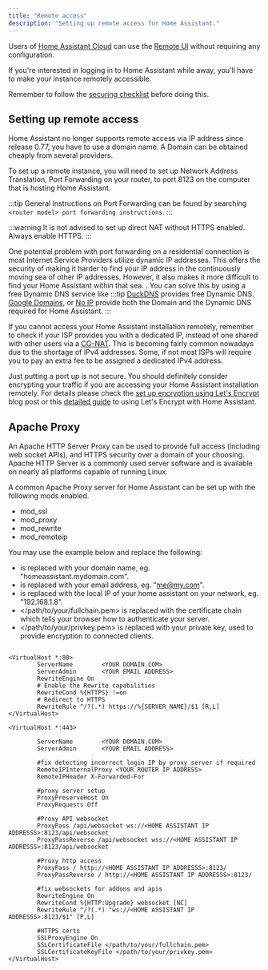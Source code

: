 ```yaml
---
title: "Remote access"
description: "Setting up remote access for Home Assistant."
---
```


<div class='note'>
Users of <a href="https://www.nabucasa.com">Home Assistant Cloud</a> can use the <a href="https://www.nabucasa.com/config/remote/">Remote UI</a> without requiring any configuration.
</div>

If you're interested in logging in to Home Assistant while away, you'll have to make your instance remotely accessible.

<div class='note warning'>

Remember to follow the [securing checklist](/docs/configuration/securing/) before doing this.

</div>

## Setting up remote access
<div class='note'>
Home Assistant no longer supports remote access via IP address since release 0.77, you have to use a domain name.  A Domain can be obtained cheaply from several providers. 
</div>

To set up a remote instance, you will need to set up Network Address Translation, Port Forwarding on your router, to port 8123 on the computer that is hosting Home Assistant. 

:::tip 
General Instructions on Port Forwarding can be found by searching `<router model> port forwarding instructions`. 
:::

:::warning
It is not advised to set up direct NAT without HTTPS enabled.  Always enable HTTPS.
:::

One potential problem with port forwarding on a residential connection is most Internet Service Providers utilize dynamic IP addresses.  This offers the security of making it harder to find your IP address in the continuously moving sea of other IP addresses. However, it also makes it more difficult to find your Home Assistant within that sea. . You can solve this by using a free Dynamic DNS service like 
:::tip
[DuckDNS](https://www.duckdns.org/) provides free Dynamic DNS. [Google Domains](https://domains.google), or [No IP](https://noip.com) provide both the Domain and the Dynamic DNS required for Home Assistant. 
:::

If you cannot access your Home Assistant installation remotely, remember to check if your ISP provides you with a dedicated IP, instead of one shared with other users via a [CG-NAT](https://en.wikipedia.org/wiki/Carrier-grade_NAT). This is becoming fairly common nowadays due to the shortage of IPv4 addresses. Some, if not most ISPs will require you to pay an extra fee to be assigned a dedicated IPv4 address.

<div class='note'>

Just putting a port up is not secure. You should definitely consider encrypting your traffic if you are accessing your Home Assistant installation remotely. For details please check the [set up encryption using Let's Encrypt](/blog/2017/09/27/effortless-encryption-with-lets-encrypt-and-duckdns/) blog post or this [detailed guide](/docs/ecosystem/certificates/lets_encrypt/) to using Let's Encrypt with Home Assistant.

</div>


## Apache Proxy
An Apache HTTP Server Proxy can be used to  provide full access (including web socket APIs), and HTTPS security over a domain of your choosing.  Apache HTTP Server is a commonly used server software and is available on nearly all platforms capable of running Linux. 

A common Apache Proxy server for Home Assistant can be set up with the following mods enabled.
* mod_ssl
* mod_proxy
* mod_rewrite
* mod_remoteip

You may use the example below and replace the following:
* <YOUR DOMAIN.COM> is replaced with your domain name, eg. "homeassistant.mydomain.com".
* <YOUR EMAIL ADDRESS> is replaced with your email address, eg. "me@my.com".
* <HOME ASSISTANT IP ADDRESSS> is replaced with the local IP of your home assistant on your network, eg. "192.168.1.8".
* </path/to/your/fullchain.pem> is replaced with the certificate chain which tells your browser how to authenticate your server.
* </path/to/your/privkey.pem> is replaced with your private key, used to provide encryption to connected clients. 
  
```configuration

<VirtualHost *:80>
        ServerName        <YOUR DOMAIN.COM>
        ServerAdmin       <YOUR EMAIL ADDRESS>
        RewriteEngine On
        # Enable the Rewrite capabilities
        RewriteCond %{HTTPS} !=on
        # Redirect to HTTPS 
        RewriteRule ^/?(.*) https://%{SERVER_NAME}/$1 [R,L]
</VirtualHost>

<VirtualHost *:443>

        ServerName        <YOUR DOMAIN.COM>
        ServerAdmin       <YOUR EMAIL ADDRESS>

        #fix detecting incorrect login IP by proxy server if required
        RemoteIPInternalProxy <YOUR ROUTER IP ADDRESS>
        RemoteIPHeader X-Forwarded-For

        #proxy server setup
        ProxyPreserveHost On
        ProxyRequests Off
        
        #Proxy API websocket
        ProxyPass /api/websocket ws://<HOME ASSISTANT IP ADDRESSS>:8123/api/websocket
        ProxyPassReverse /api/websocket wss://<HOME ASSISTANT IP ADDRESSS>:8123/api/websocket
        
        #Proxy http access
        ProxyPass / http://<HOME ASSISTANT IP ADDRESSS>:8123/
        ProxyPassReverse / http://<HOME ASSISTANT IP ADDRESSS>:8123/

        #fix websockets for addons and apis
        RewriteEngine On
        RewriteCond %{HTTP:Upgrade} websocket [NC]
        RewriteRule ^/?(.*) "ws://<HOME ASSISTANT IP ADDRESSS>:8123/$1" [P,L]

        #HTTPS certs
        SSLProxyEngine On
        SSLCertificateFile </path/to/your/fullchain.pem>
        SSLCertificateKeyFile </path/to/your/privkey.pem>
</VirtualHost>
```






